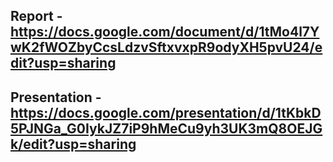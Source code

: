## Report - https://docs.google.com/document/d/1tMo4l7YwK2fWOZbyCcsLdzvSftxvxpR9odyXH5pvU24/edit?usp=sharing
## Presentation - https://docs.google.com/presentation/d/1tKbkD5PJNGa_G0IykJZ7iP9hMeCu9yh3UK3mQ8OEJGk/edit?usp=sharing